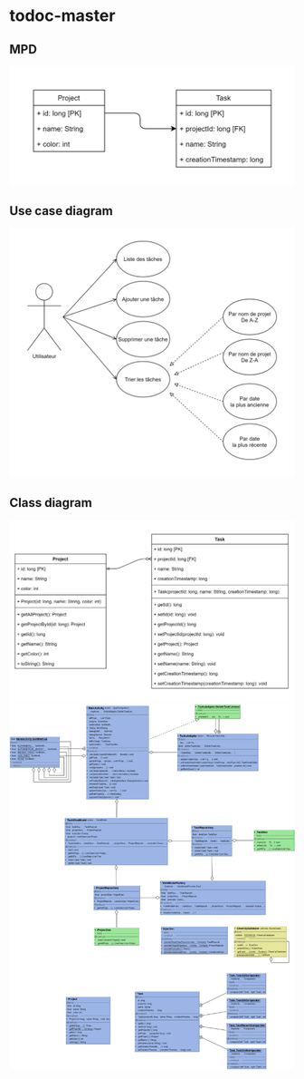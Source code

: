 # todoc-master
 
 ## MPD
![image](uml/mpd.png)

 ## Use case diagram
![image](uml/UseCaseDiagram.png)

 ## Class diagram
![image](uml/TableClassDiagram.png)
![image](uml/ClassDiagram.png)
